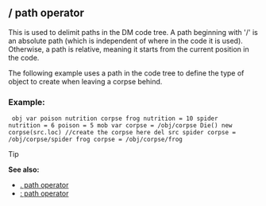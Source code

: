 ## / path operator


This is used to delimit paths in the DM code tree. A path
beginning with \'/\' is an absolute path (which is independent of where
in the code it is used). Otherwise, a path is relative, meaning it
starts from the current position in the code. 

The following
example uses a path in the code tree to define the type of object to
create when leaving a corpse behind.
### Example:

```
 obj var poison nutrition corpse frog nutrition = 10 spider
nutrition = 6 poison = 5 mob var corpse = /obj/corpse Die() new
corpse(src.loc) //create the corpse here del src spider corpse =
/obj/corpse/spider frog corpse = /obj/corpse/frog 
```


> [!TIP] 
> **See also:**
> +   [. path operator](/ref/operator/path/%2e.md) 
> +   [: path operator](/ref/operator/path/:.md) 